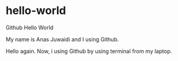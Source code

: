 # hello-world
Github Hello World

My name is Anas Juwaidi and I using Github.

Hello again. Now, i using Github by using terminal from my laptop.

